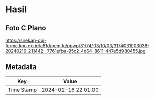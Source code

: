 # Hasil

## Foto C Plano

https://sirekap-obj-formc.kpu.go.id/a81d/pemilu/ppwp/31/74/03/10/03/3174031003038-20240216-211442--7761efba-95c2-4d64-8611-447e5d980455.jpg


## Metadata

| Key        | Value               |
| ---------- | ------------------- |
| Time Stamp | 2024-02-16 22:01:00 |



